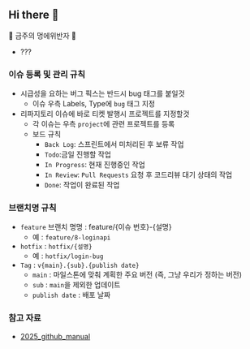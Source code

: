 ## Hi there 👋

🎉 금주의 멍에위반자 🎉
- ???

### 이슈 등록 및 관리 규칙
- 시급성을 요하는 버그 픽스는 반드시 bug 태그를 붙일것
    - 이슈 우측 Labels, Type에 `bug` 태그 지정
- 리파지토리 이슈에 바로 티켓 발행시 프로젝트를 지정할것
    - 각 이슈는 우측 `project`에 관련 프로젝트를 등록
    - 보드 규칙
        - `Back Log`: 스프린트에서 미처리된 후 보류 작업
        - `Todo`:금일 진행할 작업
        - `In Progress`: 현재 진행중인 작업
        - `In Review`: `Pull Requests` 요청 후 코드리뷰 대기 상태의 작업
        - `Done`: 작업이 완료된 작업

### 브랜치명 규칙
- `feature` 브랜치 명명 : feature/{이슈 번호}-{설명}
    - 예 : `feature/8-loginapi`
- `hotfix` : `hotfix/{설명}`
    - 예 : `hotfix/login-bug`
- `Tag` : `v{main}.{sub}.{publish date}`
    - `main` : 마일스톤에 맞춰 계획한 주요 버전 (즉, 그냥 우리가 정하는 버전)
    - `sub` : `main`을 제외한 업데이트
    - `publish date` : 배포 날짜


<!--

**Here are some ideas to get you started:**

🙋‍♀️ A short introduction - what is your organization all about?
🌈 Contribution guidelines - how can the community get involved?
👩‍💻 Useful resources - where can the community find your docs? Is there anything else the community should know?
🍿 Fun facts - what does your team eat for breakfast?
🧙 Remember, you can do mighty things with the power of [Markdown](https://docs.github.com/github/writing-on-github/getting-started-with-writing-and-formatting-on-github/basic-writing-and-formatting-syntax)
-->

### 참고 자료
- [2025_github_manual](https://docs.google.com/presentation/d/12ocGT_ue8O5GTiGqshKLuH6yaTOry9F4/edit?usp=drive_link&ouid=103195415479201446915&rtpof=true&sd=true)
